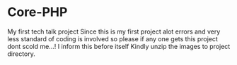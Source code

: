 # Core-PHP
My first tech talk project
Since this is my first project alot errors and very less standard of coding is involved so please if any one gets this project dont scold me...!
I inform this before itself
Kindly unzip the images to project directory.
